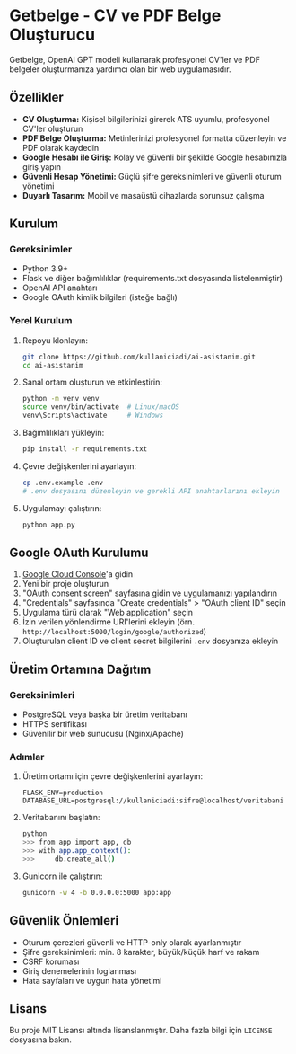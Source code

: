 # Getbelge - CV ve PDF Belge Oluşturucu

Getbelge, OpenAI GPT modeli kullanarak profesyonel CV'ler ve PDF belgeler oluşturmanıza yardımcı olan bir web uygulamasıdır.

## Özellikler

- **CV Oluşturma:** Kişisel bilgilerinizi girerek ATS uyumlu, profesyonel CV'ler oluşturun
- **PDF Belge Oluşturma:** Metinlerinizi profesyonel formatta düzenleyin ve PDF olarak kaydedin
- **Google Hesabı ile Giriş:** Kolay ve güvenli bir şekilde Google hesabınızla giriş yapın
- **Güvenli Hesap Yönetimi:** Güçlü şifre gereksinimleri ve güvenli oturum yönetimi
- **Duyarlı Tasarım:** Mobil ve masaüstü cihazlarda sorunsuz çalışma

## Kurulum

### Gereksinimler

- Python 3.9+
- Flask ve diğer bağımlılıklar (requirements.txt dosyasında listelenmiştir)
- OpenAI API anahtarı
- Google OAuth kimlik bilgileri (isteğe bağlı)

### Yerel Kurulum

1. Repoyu klonlayın:
   ```bash
   git clone https://github.com/kullaniciadi/ai-asistanim.git
   cd ai-asistanim
   ```

2. Sanal ortam oluşturun ve etkinleştirin:
   ```bash
   python -m venv venv
   source venv/bin/activate  # Linux/macOS
   venv\Scripts\activate     # Windows
   ```

3. Bağımlılıkları yükleyin:
   ```bash
   pip install -r requirements.txt
   ```

4. Çevre değişkenlerini ayarlayın:
   ```bash
   cp .env.example .env
   # .env dosyasını düzenleyin ve gerekli API anahtarlarını ekleyin
   ```

5. Uygulamayı çalıştırın:
   ```bash
   python app.py
   ```

## Google OAuth Kurulumu

1. [Google Cloud Console](https://console.cloud.google.com/)'a gidin
2. Yeni bir proje oluşturun
3. "OAuth consent screen" sayfasına gidin ve uygulamanızı yapılandırın
4. "Credentials" sayfasında "Create credentials" > "OAuth client ID" seçin
5. Uygulama türü olarak "Web application" seçin
6. İzin verilen yönlendirme URI'lerini ekleyin (örn. `http://localhost:5000/login/google/authorized`)
7. Oluşturulan client ID ve client secret bilgilerini `.env` dosyanıza ekleyin

## Üretim Ortamına Dağıtım

### Gereksinimleri

- PostgreSQL veya başka bir üretim veritabanı
- HTTPS sertifikası
- Güvenilir bir web sunucusu (Nginx/Apache)

### Adımlar

1. Üretim ortamı için çevre değişkenlerini ayarlayın:
   ```
   FLASK_ENV=production
   DATABASE_URL=postgresql://kullaniciadi:sifre@localhost/veritabani
   ```

2. Veritabanını başlatın:
   ```bash
   python
   >>> from app import app, db
   >>> with app.app_context():
   >>>     db.create_all()
   ```

3. Gunicorn ile çalıştırın:
   ```bash
   gunicorn -w 4 -b 0.0.0.0:5000 app:app
   ```

## Güvenlik Önlemleri

- Oturum çerezleri güvenli ve HTTP-only olarak ayarlanmıştır
- Şifre gereksinimleri: min. 8 karakter, büyük/küçük harf ve rakam
- CSRF koruması
- Giriş denemelerinin loglanması
- Hata sayfaları ve uygun hata yönetimi

## Lisans

Bu proje MIT Lisansı altında lisanslanmıştır. Daha fazla bilgi için `LICENSE` dosyasına bakın. 